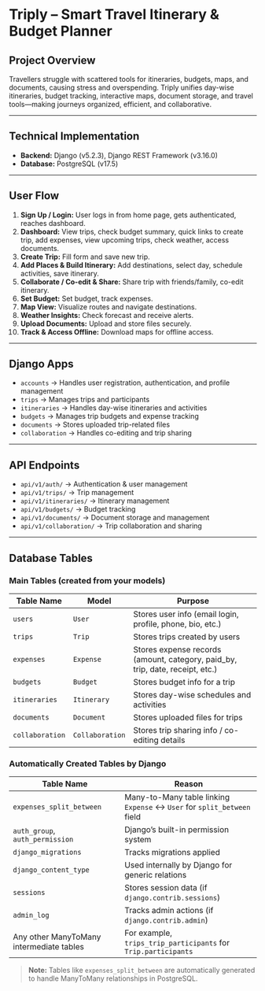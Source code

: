 # Triply – Smart Travel Itinerary & Budget Planner

## Project Overview
Travellers struggle with scattered tools for itineraries, budgets, maps, and documents, causing stress and overspending. Triply unifies day-wise itineraries, budget tracking, interactive maps, document storage, and travel tools—making journeys organized, efficient, and collaborative.  

---

## Technical Implementation

- **Backend:** Django (v5.2.3), Django REST Framework (v3.16.0)  
- **Database:** PostgreSQL (v17.5)  

---

## User Flow

1. **Sign Up / Login:** User logs in from home page, gets authenticated, reaches dashboard.  
2. **Dashboard:** View trips, check budget summary, quick links to create trip, add expenses, view upcoming trips, check weather, access documents.  
3. **Create Trip:** Fill form and save new trip.  
4. **Add Places & Build Itinerary:** Add destinations, select day, schedule activities, save itinerary.  
5. **Collaborate / Co-edit & Share:** Share trip with friends/family, co-edit itinerary.  
6. **Set Budget:** Set budget, track expenses.  
7. **Map View:** Visualize routes and navigate destinations.  
8. **Weather Insights:** Check forecast and receive alerts.  
9. **Upload Documents:** Upload and store files securely.  
10. **Track & Access Offline:** Download maps for offline access.

---

## Django Apps

- `accounts` → Handles user registration, authentication, and profile management  
- `trips` → Manages trips and participants  
- `itineraries` → Handles day-wise itineraries and activities  
- `budgets` → Manages trip budgets and expense tracking  
- `documents` → Stores uploaded trip-related files  
- `collaboration` → Handles co-editing and trip sharing  

---

## API Endpoints

- `api/v1/auth/` → Authentication & user management  
- `api/v1/trips/` → Trip management  
- `api/v1/itineraries/` → Itinerary management  
- `api/v1/budgets/` → Budget tracking  
- `api/v1/documents/` → Document storage and management  
- `api/v1/collaboration/` → Trip collaboration and sharing

---

## Database Tables

### Main Tables (created from your models)

| Table Name | Model | Purpose |
|------------|-------|---------|
| `users` | `User` | Stores user info (email login, profile, phone, bio, etc.) |
| `trips` | `Trip` | Stores trips created by users |
| `expenses` | `Expense` | Stores expense records (amount, category, paid_by, trip, date, receipt, etc.) |
| `budgets` | `Budget` | Stores budget info for a trip |
| `itineraries` | `Itinerary` | Stores day-wise schedules and activities |
| `documents` | `Document` | Stores uploaded files for trips |
| `collaboration` | `Collaboration` | Stores trip sharing info / co-editing details |

### Automatically Created Tables by Django

| Table Name | Reason |
|------------|--------|
| `expenses_split_between` | Many-to-Many table linking `Expense` ↔ `User` for `split_between` field |
| `auth_group`, `auth_permission` | Django’s built-in permission system |
| `django_migrations` | Tracks migrations applied |
| `django_content_type` | Used internally by Django for generic relations |
| `sessions` | Stores session data (if `django.contrib.sessions`) |
| `admin_log` | Tracks admin actions (if `django.contrib.admin`) |
| Any other ManyToMany intermediate tables | For example, `trips_trip_participants` for `Trip.participants` |

> **Note:** Tables like `expenses_split_between` are automatically generated to handle ManyToMany relationships in PostgreSQL.

